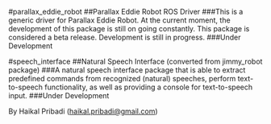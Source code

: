 
#parallax_eddie_robot
##Parallax Eddie Robot ROS Driver
###This is a generic driver for Parallax Eddie Robot. At the current moment, the development of this package is still on going constantly. This package is considered a beta release. Development is still in progress.
###Under Development

#speech_interface
##Natural Speech Interface (converted from jimmy_robot package)
###A natural speech interface package that is able to extract predefined commands from recognized (natural) speeches, perform text-to-speech functionality, as well as providing a console for text-to-speech input.
###Under Development

By Haikal Pribadi (haikal.pribadi@gmail.com)
